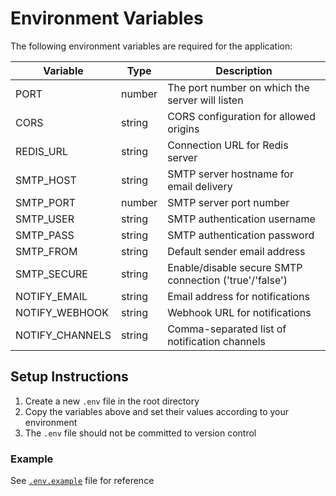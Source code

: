 # Environment Variables

The following environment variables are required for the application:

| Variable        | Type   | Description                                            |
|-----------------|--------|--------------------------------------------------------|
| PORT            | number | The port number on which the server will listen        |
| CORS            | string | CORS configuration for allowed origins                 |
| REDIS_URL       | string | Connection URL for Redis server                        |
| SMTP_HOST       | string | SMTP server hostname for email delivery                |
| SMTP_PORT       | number | SMTP server port number                                |
| SMTP_USER       | string | SMTP authentication username                           |
| SMTP_PASS       | string | SMTP authentication password                           |
| SMTP_FROM       | string | Default sender email address                           |
| SMTP_SECURE     | string | Enable/disable secure SMTP connection ('true'/'false') |
| NOTIFY_EMAIL    | string | Email address for notifications                        |
| NOTIFY_WEBHOOK  | string | Webhook URL for notifications                          |
| NOTIFY_CHANNELS | string | Comma-separated list of notification channels          |

## Setup Instructions

1. Create a new `.env` file in the root directory
2. Copy the variables above and set their values according to your environment
3. The `.env` file should not be committed to version control

### Example

See [`.env.example`](.env.example) file for reference

